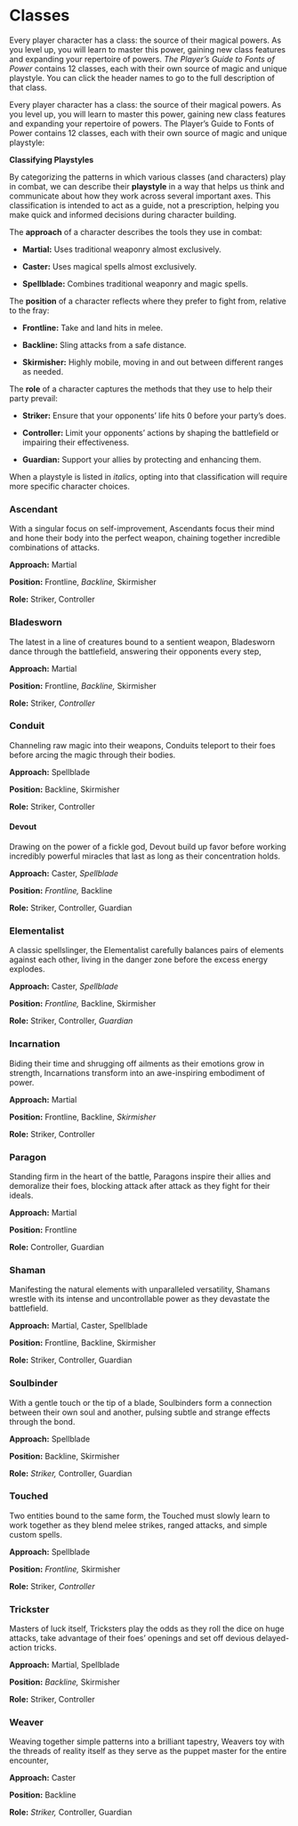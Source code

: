 # Classes
Every player character has a class: the source of their magical powers. As you level up, you will learn to master this power, gaining new class features and expanding your repertoire of powers. *The Player’s Guide to Fonts of Power* contains 12 classes, each with their own source of magic and unique playstyle. You can click the header names to go to the full description of that class.

Every player character has a class: the source of their magical powers. As you level up, you will learn to master this power, gaining new class features and expanding your repertoire of powers. The Player’s Guide to Fonts of Power contains 12 classes, each with their own source of magic and unique playstyle:

<div class="infobox">

**Classifying Playstyles**

By categorizing the patterns in which various classes (and characters) play in combat, we can describe their **playstyle** in a way that helps us think and communicate about how they work across several important axes. This classification is intended to act as a guide, not a prescription, helping you make quick and informed decisions during character building.

The  **approach** of a character describes the tools they use in combat:

* **Martial:** Uses traditional weaponry almost exclusively.

* **Caster:** Uses magical spells almost exclusively.

* **Spellblade:** Combines traditional weaponry and magic spells.


The **position** of a character reflects where they prefer to fight from, relative to the fray:

* **Frontline:** Take and land hits in melee.

* **Backline:** Sling attacks from a safe distance.

* **Skirmisher:** Highly mobile, moving in and out between different ranges as needed.

The **role** of a character captures the methods that they use to help their party prevail:

* **Striker:** Ensure that your opponents’ life hits 0 before your party’s does.

* **Controller:** Limit your opponents’ actions by shaping the battlefield or impairing their effectiveness.

* **Guardian:** Support your allies by protecting and enhancing them.

When a playstyle is listed in *italics*, opting into that classification will require more specific character choices.

</div>

### Ascendant

With a singular focus on self-improvement, Ascendants focus their mind and hone their body into the perfect weapon, chaining together incredible combinations of attacks.

<div class="inline-box">

**Approach:** Martial

**Position:** Frontline, *Backline,* Skirmisher

**Role:** Striker, Controller

</div>

### Bladesworn

The latest in a line of creatures bound to a sentient weapon, Bladesworn dance through the battlefield, answering their opponents every step, 

<div class="inline-box">

**Approach:** Martial

**Position:** Frontline, *Backline,* Skirmisher

**Role:** Striker, *Controller*

</div>

### Conduit

Channeling raw magic into their weapons, Conduits teleport to their foes before arcing the magic through their bodies.

<div class="inline-box">

**Approach:** Spellblade

**Position:** Backline, Skirmisher

**Role:** Striker, Controller

</div>

#### Devout

Drawing on the power of a fickle god, Devout build up favor before working incredibly powerful miracles that last as long as their concentration holds.

<div class="inline-box">

**Approach:** Caster, *Spellblade*

**Position:** *Frontline,* Backline

**Role:** Striker, Controller, Guardian

</div>

### Elementalist

A classic spellslinger, the Elementalist carefully balances pairs of elements against each other, living in the danger zone before the excess energy explodes.

<div class="inline-box">

**Approach:** Caster, *Spellblade*

**Position:** *Frontline,* Backline, Skirmisher

**Role:** Striker, Controller, *Guardian*

</div>

### Incarnation

Biding their time and shrugging off ailments as their emotions grow in strength, Incarnations transform into an awe-inspiring embodiment of power.

<div class="inline-box">

**Approach:** Martial

**Position:** Frontline, Backline, *Skirmisher*

**Role:** Striker, Controller

</div>

### Paragon

Standing firm in the heart of the battle, Paragons inspire their allies and demoralize their foes, blocking attack after attack as they fight for their ideals.

<div class="inline-box">

**Approach:** Martial

**Position:** Frontline

**Role:** Controller, Guardian

</div>

### Shaman

Manifesting the natural elements with unparalleled versatility, Shamans wrestle with its intense and uncontrollable power as they devastate the battlefield.

<div class="inline-box">

**Approach:** Martial, Caster, Spellblade

**Position:** Frontline, Backline, Skirmisher

**Role:** Striker, Controller, Guardian

</div>

### Soulbinder

With a gentle touch or the tip of a blade, Soulbinders form a connection between their own soul and another, pulsing subtle and strange effects through the bond.

<div class="inline-box">

**Approach:** Spellblade

**Position:** Backline, Skirmisher

**Role:** *Striker,* Controller, Guardian

</div>

### Touched

Two entities bound to the same form, the Touched must slowly learn to work together as they blend melee strikes, ranged attacks, and simple custom spells.

<div class="inline-box">

**Approach:** Spellblade

**Position:** *Frontline,* Skirmisher

**Role:** Striker, *Controller*

</div>

### Trickster

Masters of luck itself, Tricksters play the odds as they roll the dice on huge attacks, take advantage of their foes’ openings and set off devious delayed-action tricks.

<div class="inline-box">

**Approach:** Martial, Spellblade

**Position:** *Backline,* Skirmisher

**Role:** Striker, Controller

</div>

### Weaver

Weaving together simple patterns into a brilliant tapestry, Weavers toy with the threads of reality itself as they serve as the puppet master for the entire encounter,

<div class="inline-box">

**Approach:** Caster

**Position:** Backline

**Role:** *Striker,* Controller, Guardian

</div>

